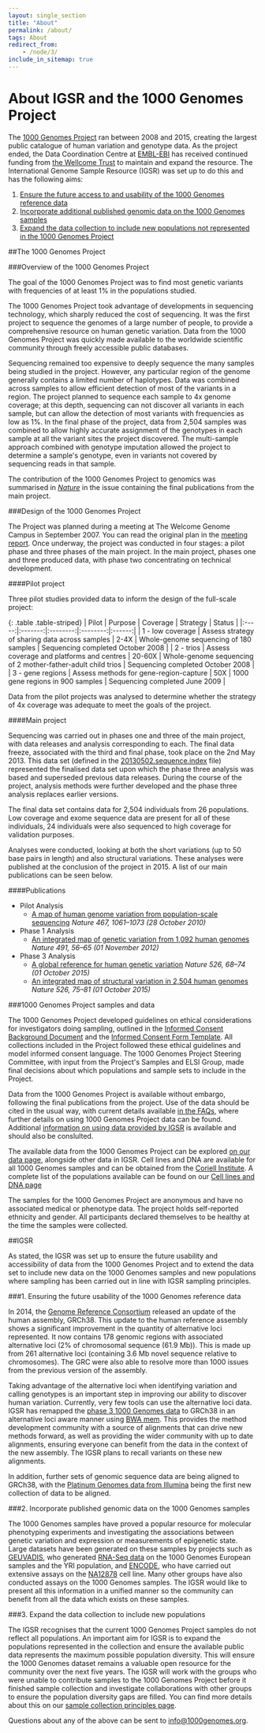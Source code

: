 ```yaml
---
layout: single_section
title: "About"
permalink: /about/
tags: About
redirect_from:
    - /node/3/
include_in_sitemap: true
---
```


# About IGSR and the 1000 Genomes Project

The [1000 Genomes Project](#1000G_PROJECT) ran between 2008 and 2015, creating the largest public catalogue of human variation and genotype data. As the project ended, the Data Coordination Centre at [EMBL-EBI](http://www.ebi.ac.uk/) has received continued funding from [the Wellcome Trust](http://www.wellcome.ac.uk/) to maintain and expand the resource. The International Genome Sample Resource (IGSR) was set up to do this and has the following aims:

1. [Ensure the future access to and usability of the 1000 Genomes reference data](#aim1)
2. [Incorporate additional published genomic data on the 1000 Genomes samples](#aim2)
3. [Expand the data collection to include new populations not represented in the 1000 Genomes Project](#aim3)

##<a name="1000G_PROJECT"></a>The 1000 Genomes Project

###Overview of the 1000 Genomes Project

The goal of the 1000 Genomes Project was to find most genetic variants with frequencies of at least 1% in the populations studied.

The 1000 Genomes Project took advantage of developments in sequencing technology, which sharply reduced the cost of sequencing. It was the first project to sequence the genomes of a large number of people, to provide a comprehensive resource on human genetic variation. Data from the 1000 Genomes Project was quickly made available to the worldwide scientific community through freely accessible public databases.

Sequencing remained too expensive to deeply sequence the many samples being studied in the project. However, any particular region of the genome generally contains a limited number of haplotypes. Data was combined across samples to allow efficient detection of most of the variants in a region. The project planned to sequence each sample to 4x genome coverage; at this depth, sequencing can not discover all variants in each sample, but can allow the detection of most variants with frequencies as low as 1%. In the final phase of the project, data from 2,504 samples was combined to allow highly accurate assignment of the genotypes in each sample at all the variant sites the project discovered. The multi-sample approach combined with genotype imputation allowed the project to determine a sample's genotype, even in variants not covered by sequencing reads in that sample.

The contribution of the 1000 Genomes Project to genomics was summarised in [_Nature_](http://www.nature.com/nature/journal/v526/n7571/full/526052a.html) in the issue containing the final publications from the main project.

###Design of the 1000 Genomes Project

The Project was planned during a meeting at The Welcome Genome Campus in September 2007. You can read the original plan in the [meeting report](/sites/1000genomes.org/files/docs/1000Genomes-MeetingReport.pdf). Once underway, the project was conducted in four stages: a pilot phase and three phases of the main project. In the main project, phases one and three produced data, with phase two concentrating on technical development.

####Pilot project

Three pilot studies provided data to inform the design of the full-scale project:

{: .table .table-striped}
| Pilot | Purpose | Coverage | Strategy | Status |
|:-----:|:-------:|:--------:|:--------:|:------:|
| 1 - low coverage | Assess strategy of sharing data across samples | 2-4X | Whole-genome sequencing of 180 samples | Sequencing completed October 2008 |
| 2 - trios | Assess coverage and platforms and centres | 20-60X | Whole-genome sequencing of 2 mother-father-adult child trios | Sequencing completed October 2008 |
| 3 - gene regions | Assess methods for gene-region-capture | 50X | 1000 gene regions in 900 samples | Sequencing completed June 2009 |

Data from the pilot projects was analysed to determine whether the strategy of 4x coverage was adequate to meet the goals of the project.

####Main project

Sequencing was carried out in phases one and three of the main project, with data releases and analysis corresponding to each. The final data freeze, associated with the third and final phase, took place on the 2nd May 2013. This data set (defined in the [20130502.sequence.index](ftp://ftp.1000genomes.ebi.ac.uk/vol1/ftp/phase3/20130502.phase3.analysis.sequence.index) file) represented the finalised data set upon which the phase three analysis was based and superseded previous data releases. During the course of the project, analysis methods were further developed and the phase three analysis replaces earlier versions.

The final data set contains data for 2,504 individuals from 26 populations. Low coverage and exome sequence data are present for all of these individuals, 24 individuals were also sequenced to high coverage for validation purposes.

Analyses were conducted, looking at both the short variations (up to 50 base pairs in length) and also structural variations. These analyses were published at the conclusion of the project in 2015. A list of our main publications can be seen below.

####Publications

* Pilot Analysis
    - [A map of human genome variation from population-scale sequencing](http://www.nature.com/nature/journal/v467/n7319/full/nature09534.html) _Nature 467, 1061–1073 (28 October 2010)_   
* Phase 1 Analysis
    - [An integrated map of genetic variation from 1,092 human genomes](http://www.nature.com/nature/journal/v491/n7422/full/nature11632.html) _Nature 491, 56–65 (01 November 2012)_
* Phase 3 Analysis
    - [A global reference for human genetic variation](http://www.nature.com/nature/journal/v526/n7571/full/nature15393.html) _Nature 526, 68–74 (01 October 2015)_
    - [An integrated map of structural variation in 2,504 human genomes](http://www.nature.com/nature/journal/v526/n7571/full/nature15394.html) _Nature 526, 75–81 (01 October 2015)_

###1000 Genomes Project samples and data

The 1000 Genomes Project developed guidelines on ethical considerations for investigators doing sampling, outlined in the  [Informed Consent Background Document](http://www.1000genomes.org/sites/1000genomes.org/files/docs/Informed%20Consent%20Background%20Document.pdf) and the [Informed Consent Form Template](http://www.1000genomes.org/sites/1000genomes.org/files/docs/Informed%20Consent%20Form%20Template.pdf). All collections included in the Project followed these ethical guidelines and model informed consent language. The 1000 Genomes Project Steering Committee, with input from the Project's Samples and ELSI Group, made final decisions about which populations and sample sets to include in the Project.

Data from the 1000 Genomes Project is available without embargo, following the final publications from the project. Use of the data should be cited in the usual way, with current details available [in the FAQs](http://www.1000genomes.org/faq/how-do-i-cite-1000-genomes-project), where further details on using 1000 Genomes Project data can be found. Additional [information on using data provided by IGSR](/IGSR_disclaimer) is available and should also be conslulted.

The available data from the 1000 Genomes Project can be explored [on our data page](http://www.1000genomes.org/data), alongside other data in IGSR. Cell lines and DNA are available for all 1000 Genomes samples and can be obtained from the [Coriell Institute](https://catalog.coriell.org). A complete list of the populations available can be found on our [Cell lines and DNA page](http://www.1000genomes.org/cell-lines-and-dna-coriell)

The samples for the 1000 Genomes Project are anonymous and have no associated medical or phenotype data. The project holds self-reported ethnicity and gender. All participants declared themselves to be healthy at the time the samples were collected.

##IGSR

As stated, the IGSR was set up to ensure the future usability and accessibility of data from the 1000 Genomes Project and to extend the data set to include new data on the 1000 Genomes samples and new populations where sampling has been carried out in line with IGSR sampling principles.

###<a name="aim1"></a>1. Ensuring the future usability of the 1000 Genomes reference data

In 2014, the [Genome Reference Consortium](http://www.ncbi.nlm.nih.gov/projects/genome/assembly/grc/) released an update of the human assembly, GRCh38. This update to the human reference assembly shows a significant improvement in the quantity of alternative loci represented. It now contains 178 genomic regions with associated alternative loci (2% of chromosomal sequence (61.9 Mb)). This is made up from 261 alternative loci (containing 3.6 Mb novel sequence relative to chromosomes). The GRC were also able to resolve more than 1000 issues from the previous version of the assembly.

Taking advantage of the alternative loci when identifying variation and calling genotypes is an important step in improving our ability to discover human variation. Currently, very few tools can use the alternative loci data. IGSR has remapped the [phase 3 1000 Genomes data](ftp://ftp.1000genomes.ebi.ac.uk/vol1/ftp/release/20130502/) to GRCh38 in an alternative loci aware manner using [BWA mem](http://bio-bwa.sourceforge.net/). This provides the method development community with a source of alignments that can drive new methods forward, as well as providing the wider community with up to date alignments, ensuring everyone can benefit from the data in the context of the new assembly. The IGSR plans to recall variants on these new alignments.

In addition, further sets of genomic sequence data are being aligned to GRCh38, with the [Platinum Genomes data from Illumina](http://www.illumina.com/platinumgenomes/) being the first new collection of data to be aligned.

###<a name="aim2"></a>2. Incorporate published genomic data on the 1000 Genomes samples

The 1000 Genomes samples have proved a popular resource for molecular phenotyping experiments and investigating the associations between genetic variation and expression or measurements of epigenetic state. Large datasets have been generated on these samples by projects such as [GEUVADIS](http://www.geuvadis.org/web/geuvadis), who generated [RNA-Seq data](http://www.geuvadis.org/web/geuvadis/rnaseq-project) on the 1000 Genomes European samples and the YRI population, and [ENCODE](https://www.encodeproject.org/), who have carried out extensive assays on the [NA12878](https://www.encodeproject.org/search/?searchTerm=GM12878) cell line. Many other groups have also conducted assays on the 1000 Genomes samples. The IGSR would like to present all this information in a unified manner so the community can benefit from all the data which exists on these samples.

###<a name="aim3"></a>3. Expand the data collection to include new populations

The IGSR recognises that the current 1000 Genomes Project samples do not reflect all populations. An important aim for IGSR is to expand the populations represented in the collection and ensure the available public data represents the maximum possible population diversity. This will ensure the 1000 Genomes dataset remains a valuable open resource for the community over the next five years. The IGSR will work with the groups who were unable to contribute samples to the 1000 Genomes Project before it finished sample collection and investigate collaborations with other groups to ensure the population diversity gaps are filled. You can find more details about this on our [sample collection principles page](/sample_collection_principles).

Questions about any of the above can be sent to [info@1000genomes.org](mailto:info@1000genomes.org).
